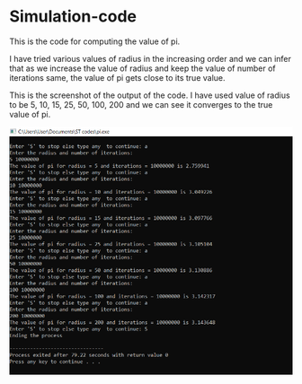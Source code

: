 # Simulation-code

This is the code for computing the value of pi.

I have tried various values of radius in the increasing order and we can infer that as we increase the value of radius and keep the value of number of iterations same, the value of pi gets close to its true value. 

This is the screenshot of the output of the code. I have used value of radius to be 5, 10, 15, 25, 50, 100, 200 and we can see it converges to the true value of pi.

![Screenshot of output](/image/pi_varshit.PNG)
